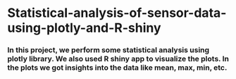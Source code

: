 # Statistical-analysis-of-sensor-data-using-plotly-and-R-shiny
### In this project, we perform some statistical analysis using plotly library. We also used R shiny app to visualize the plots. In the plots we got insights into the data like mean, max, min, etc.
